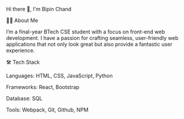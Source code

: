 Hi there 👋, I'm Bipin Chand

👨‍💻 About Me

I’m a final-year BTech CSE student with a focus on front-end web development. I have a passion for crafting seamless, 
user-friendly web applications that not only look great but also provide a fantastic user experience.

🛠 Tech Stack

Languages: HTML, CSS, JavaScript, Python

Frameworks: React, Bootstrap

Database: SQL

Tools: Webpack, Git, Github, NPM
